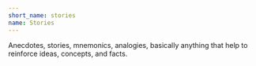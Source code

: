 ```yaml
---
short_name: stories
name: Stories
---
```

Anecdotes, stories, mnemonics, analogies, basically anything that help to reinforce ideas, concepts, and facts.